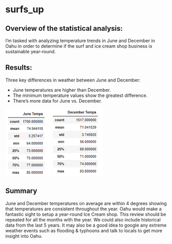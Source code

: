 # surfs_up

## Overview of the statistical analysis:
I’m tasked with analyzing temperature trends in June and December in Oahu in order to determine if the surf and ice cream shop business is sustainable year-round.

## Results:
Three key differences in weather between June and December:
- June temperatures are higher than December.
- The minimum temperature values show the greatest difference. 
- There’s more data for June vs. December. 

![TBrickey](https://github.com/TBrickey/surfs_up/blob/main/June%20Temps.png)
![TBrickey](https://github.com/TBrickey/surfs_up/blob/main/Dec%20Temps.png)

## Summary
June and December temperatures on average are within 4 degrees showing that temperatures are consistent throughout the year. Oahu would make a fantastic sight to setup a year-round Ice Cream shop. This review should be repeated for all the months with the year. We could also include historical data from the last 5 years. It may also be a good idea to google any extreme weather events such as flooding & typhoons and talk to locals to get more insight into Oahu. 

